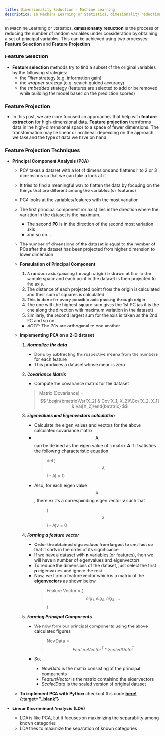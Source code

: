 ```yaml
---
title: Dimensionality Reduction - Machine Learning
description: In Machine Learning or Statistics, dimesionality reduction is the process of reducing the number of random variables under consideration by obtaining a set of principal variables.
---
```


In Machine Learning or Statistics, **dimesionality reduction** is the process
of reducing the number of random variables under consideration by obtaining a 
set of principal variables. This can be achieved using two processes: **Feature
Selection** and **Feature Projection**


### Feature Selection

- **Feature selection** methods try to find a subset of the original variables by
the following strategies:
    - the *Filter* strategy (e.g. information gain)
    - the *wrapper* strategy (e.g. search guided accuracy)
    - the *embedded* strategy (features are selected to add or be removed while building
    the model based on the prediction scores)


### Feature Projection

- In this post, we are more focused on approaches that help with **feature extraction**
for high-dimensional data. **Feature projection** transforms data in the high-dimensional
space to a space of fewer dimensions. The transformation may be linear or nonlinear
depending on the approach we take and the type of data we have on hand.


### Feature Projection Techniques


- **Principal Component Analysis (PCA)**

    - PCA takes a dataset with a lot of dimensions and flattens it to 2 or 3 dimensions
    so that we can take a look at it
    - It tries to find a meaningful way to flatten the data by focusing on the things
    that are different among the variables (or features)
    - PCA looks at the variables/features with the most variation
    - The first principal component (or axis) lies in the direction where the 
    variation in the dataset is the maximum.
        - The second **PC** is in the direction of the second most variation axis
        - and so on...
    - The number of dimensions of the dataset is equal to the number of PCs
    after the dataset has been projected from higher dimension to lower dimension
    
    - **Formulation of Principal Component**
        1. A random axis (passing through origin) is drawn at first in the sample space and each point in
        the dataset is then projected to the axis.
        2. The distance of each projected point from the origin is calculated and
        their sum of squares is calculated
        3. This is done for every possible axis passing through origin
        4. The one with the highest square sum gives the 1st PC (as it is the one
        along the direction with maximum variation in the dataset)
        5. Similarly, the second largest sum for the axis is taken as the 2nd PC and
        so on...
        - *NOTE*: The PCs are orthogonal to one another.
        
    - **Implementing PCA on a 2-D dataset**
        1. ___Normalize the data___
            - Done by subtracting the respective means from the numbers for each
            feature
            - This produces a dataset whose mean is zero
            
        2. ___Covariance Matrix___
            - Compute the covariance matrix for the dataset
            > Matrix (Covariance) = $$ \begin{bmatrix}Var[X_2] & Cov[X_1, X_2]\\Cov[X_2, X_1] & Var[X_2]\end{bmatrix} $$

        3. ___Eigenvalues and Eigenvectors calculation___
            - Calculate the eigen values and vectors for the above calculated
            covariance matrix
            - **$$\lambda$$** can be defined as the eigen value of a matrix **A** if
            if satisfies the following characteristic equation
                > det($$\lambda$$I - A) = 0
            - Also, for each eigen value $$\lambda$$, there exists a corresponding eigen
            vector **v** such that
                > ($$\lambda$$I - A)v = 0
                
        4. ___Forming a feature vector___
            - Order the obtained eigenvalues from largest to smallest so that it
            sorts in the order of its significance
            - If we have a dataset with **n** variables (or features), then we will
            have **n** number of eigenvalues and eigenvectors
            - To reduce the dimensions of the dataset, just select the first **p** eigenvalues
            and ignore the rest.
            - Now, we form a feature vector which is a matrix of the **eigenvectors** as shown
            below
                > Feature Vector = ($$eig_1, eig_2, eig_3,  ... $$)
                
        5. ___Forming Principal Components___
            - We now form our principal components using the above calculated figures
                > NewData = $$ FeatureVector^T * ScaledData^T$$
                
            - So, 
                - *NewData* is the matrix consisting of the principal components
                - *FeatureVector* is the matrix containing the eigenvectors
                - *ScaledData* is the scaled version of original dataset
                
                
    - **To implement PCA with Python** checkout this code
    **[here!](https://jvn.io/asheeshcric/532f43347afa49bc8cd7da0e8ef0e50f){:target="_blank"}**
            
- **Linear Discriminant Analysis (LDA)**
    - LDA is like PCA, but it focuses on maximizing the separability among known
    categories
    - LDA tries to maximize the separation of known categories
